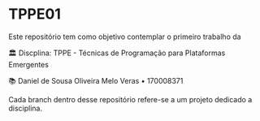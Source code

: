 # TPPE01

Este repositório tem como objetivo contemplar o primeiro trabalho da  

🏛 Discplina:</b> TPPE - Técnicas de Programação para Plataformas Emergentes

📚 Daniel de Sousa Oliveira Melo Veras • 170008371


Cada branch dentro desse repositório refere-se a um projeto dedicado a disciplina.

